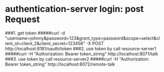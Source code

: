 # authentication-server login: post Request 
###1. get token
#####curl -d "username=johnny&password=123&grant_type=password&scope=select&client_id=client_2&client_secret=123456" -X POST http://localhost:8181/oauth/token
###2. use token by call resource-server1
#####curl -H "Authorization: Bearer token_string" http://localhost:8071/talk
###3. use token by call resource-server2
#####curl -H "Authorization: Bearer token_string" http://localhost:8072/remote-talk